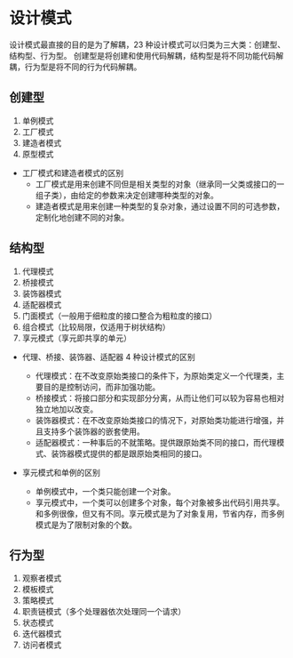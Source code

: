 # 设计模式
设计模式最直接的目的是为了解耦，23 种设计模式可以归类为三大类：创建型、结构型、行为型。
创建型是将创建和使用代码解耦，结构型是将不同功能代码解耦，行为型是将不同的行为代码解耦。

## 创建型
1. 单例模式
2. 工厂模式
3. 建造者模式
4. 原型模式

- 工厂模式和建造者模式的区别
  - 工厂模式是用来创建不同但是相关类型的对象（继承同一父类或接口的一组子类），由给定的参数来决定创建哪种类型的对象。
  - 建造者模式是用来创建一种类型的复杂对象，通过设置不同的可选参数，定制化地创建不同的对象。

## 结构型
1. 代理模式
2. 桥接模式
3. 装饰器模式
4. 适配器模式
5. 门面模式（一般用于细粒度的接口整合为粗粒度的接口）
6. 组合模式（比较局限，仅适用于树状结构）
7. 享元模式（享元即共享的单元）

- 代理、桥接、装饰器、适配器 4 种设计模式的区别
  - 代理模式：在不改变原始类接口的条件下，为原始类定义一个代理类，主要目的是控制访问，而非加强功能。
  - 桥接模式：将接口部分和实现部分分离，从而让他们可以较为容易也相对独立地加以改变。
  - 装饰器模式：在不改变原始类接口的情况下，对原始类功能进行增强，并且支持多个装饰器的嵌套使用。
  - 适配器模式：一种事后的不就策略。提供跟原始类不同的接口，而代理模式、装饰器模式提供的都是跟原始类相同的接口。

- 享元模式和单例的区别
  - 单例模式中，一个类只能创建一个对象。
  - 享元模式中，一个类可以创建多个对象，每个对象被多出代码引用共享。和多例很像，但又有不同。享元模式是为了对象复用，节省内存，而多例模式是为了限制对象的个数。
  
## 行为型
1. 观察者模式
2. 模板模式
3. 策略模式
4. 职责链模式（多个处理器依次处理同一个请求）
5. 状态模式
6. 迭代器模式
7. 访问者模式